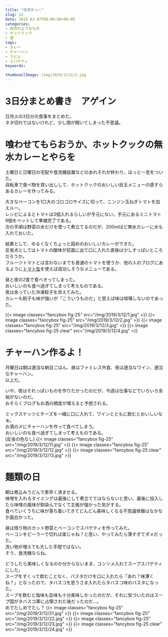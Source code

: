 ```yaml
---
title: "日月かっ！"
slug: 12
date: 2019-03-07T00:00:00+09:00
categories:
- 自炊のようなもの
- ホットクック
- 酒
tags:
- カレー
- チャーハン
- うどん
- スパゲティ
keywords:

thumbnailImage: /img/2019/3/12/2.jpg
---
```


# 3日分まとめ書き　アゲイン

日月火の3日分の食事をまとめた。  
ネタ切れではないけれど、少し間が開いてしまった不思議。  
<!--more-->

# 喰わせてもらおうか、ホットクックの無水カレーとやらを

土曜日と日曜日の宅配や食洗機設置などのあれそれが終わり、ほっと一息をついた。  
自転車で食べ物を買い出しして、ホットクックのおいしい目玉メニューの感すらあるカレーを作ってみる。  
  
大きなベーコンを1口大のゴロゴロサイズに切って、ニンジン玉ねぎトマトを加えルー。  
レシピによるとトマトは3個入れるらしいが手元にない。手元にあるミニトマト9個をベットして準備完了である。  
次の手順は野菜の水だけを使って煮立てるのだが、200mlほど<ssr>無水カレーに水</ssr>も入れておいた。  
  
結果として、ゆるくなくちょっと固めのおいしいカレーができた。  
反省点としてはトマトの酸味が前面に出て口に入れた直後は少しすっぱいところだろうか。  
フルーツトマトとは言わないまでも普通のトマトを使うか、他の人のブログにあるように[トマト缶](https://hotcook-fan.com/curry_kotsu/)を使えば成功しそうなメニューである。  
  
昼と夜の2食で食べきってしまった。  
おいしいのも食べ過ぎてしまって考えものである。  
夜は余っていた冷凍餃子を添えてみた。  
カレーも餃子も味が強いが「こういうものだ」と思えば味は喧嘩しないのであった。

{{< image classes="fancybox fig-25" src="/img/2019/3/12/1.jpg" >}}
{{< image classes="fancybox fig-25" src="/img/2019/3/12/2.jpg" >}}
{{< image classes="fancybox fig-25" src="/img/2019/3/12/3.jpg" >}}
{{< image classes="fancybox fig-25 clear" src="/img/2019/3/12/4.jpg" >}}

# チャーハン作るよ！

月曜日は朝は適当な納豆ごはん、昼はファミレス外食、夜は適当なワイン、適当なチャーハン。  
以上だ。  
  
いや、夜はそれっぽいものを作りたかったのだが、今週は仕事などでいろいろ余裕がないのだ。  
おそらくブログもお酒の頻度が増えると予想される。  
  
ミックスナッツとチーズを一緒に口に入れて、ワインとともに飲むとおいしいなぁ。  
お酒の〆にチャーハンを作って食べてしまう。  
おいしいのも食べ過ぎてしまって考えものである。  
(反省の色なし)
{{< image classes="fancybox fig-25" src="/img/2019/3/12/11.jpg" >}}
{{< image classes="fancybox fig-25" src="/img/2019/3/12/12.jpg" >}}
{{< image classes="fancybox fig-25 clear" src="/img/2019/3/12/13.jpg" >}}

# 麺類の日

朝は煮込みうどんで素早く済ませる。  
味噌を入れるタイミングは最後にして煮立ててはならないと思い、最後に投入したら味噌の風味が馴染んでなくて主張が強かった気がする。  
食べていくうちに味が落ち着いてきてどんどん美味しくなる不思議体験はなかなか面白かった。  
  
昼は残り物のカット野菜とベーコンでスパゲティを作ってみた。  
ベーコンをピーラーで切れば楽じゃね？と思い、やってみたら薄すぎてダメだった。  
洗い物が増えても大した手間ではない。  
そう、食洗機ならね。  
  
どうしたら美味しくなるのか分からないまま、コンソメ入れてスープスパゲティにした。  
スープをすくって飲むことなく、パスタだけを口に入れたら「あれ？味薄くね？」となったので、タバスコを思うさま入れたら<ssr>タバスコ味</ssr>のパスタになった。  
スープを飲むと塩味も旨味も十分美味しかったのだが、それに気づいたのはスープ国がタバスコ軍に占領された後だったのだ…。  
めでたしめでたし？
{{< image classes="fancybox fig-25" src="/img/2019/3/12/21.jpg" >}}
{{< image classes="fancybox fig-25" src="/img/2019/3/12/22.jpg" >}}
{{< image classes="fancybox fig-25" src="/img/2019/3/12/23.jpg" >}}
{{< image classes="fancybox fig-25 clear" src="/img/2019/3/12/24.jpg" >}}
